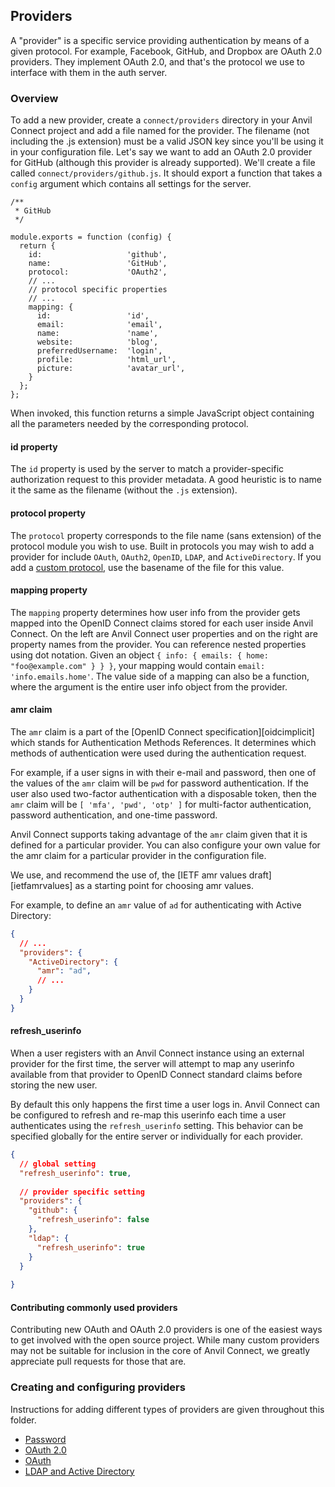 ## Providers

A "provider" is a specific service providing authentication by means of a given
protocol. For example, Facebook, GitHub, and Dropbox are OAuth 2.0 providers.
They implement OAuth 2.0, and that's the protocol we use to interface with them
in the auth server.

### Overview

To add a new provider, create a `connect/providers` directory in your Anvil
Connect project and add a file named for the provider. The filename (not
including the .js extension) must be a valid JSON key since you'll be using it
in your configuration file. Let's say we want to add an OAuth 2.0 provider for
GitHub (although this provider is already supported). We'll create a file
called `connect/providers/github.js`. It should export a function that takes a
`config` argument which contains all settings for the server.

```
/**
 * GitHub
 */

module.exports = function (config) {
  return {
    id:                   'github',
    name:                 'GitHub',
    protocol:             'OAuth2',
    // ...
    // protocol specific properties
    // ...
    mapping: {
      id:                 'id',
      email:              'email',
      name:               'name',
      website:            'blog',
      preferredUsername:  'login',
      profile:            'html_url',
      picture:            'avatar_url',
    }
  };
};
```

When invoked, this function returns a simple JavaScript object containing all
the parameters needed by the corresponding protocol.

#### id property

The `id` property is used by the server to match a provider-specific
authorization request to this provider metadata. A good heuristic is to name
it the same as the filename (without the `.js` extension).

#### protocol property

The `protocol` property corresponds to the file name (sans extension) of the
protocol module you wish to use. Built in protocols you may wish to add a
provider for include `OAuth`, `OAuth2`, `OpenID`, `LDAP`, and
`ActiveDirectory`. If you add a [custom protocol](#?), use the basename of the
file for this value.

#### mapping property

The `mapping` property determines how user info from the provider gets mapped
into the OpenID Connect claims stored for each user inside Anvil Connect. On
the left are Anvil Connect user properties and on the right are property names
from the provider. You can reference nested properties using dot notation.
Given an object `{ info: { emails: { home: "foo@example.com" } } }`, your
mapping would contain `email: 'info.emails.home'`. The value side of a mapping
can also be a function, where the argument is the entire user info object from
the provider.

#### amr claim

The `amr` claim is a part of the [OpenID Connect specification][oidcimplicit]
which stands for Authentication Methods References. It determines which methods
of authentication were used during the authentication request.

For example, if a user signs in with their e-mail and password, then one of the
values of the `amr` claim will be `pwd` for password authentication. If the user
also used two-factor authentication with a disposable token, then the `amr`
claim will be `[ 'mfa', 'pwd', 'otp' ]` for multi-factor authentication,
password authentication, and one-time password.

Anvil Connect supports taking advantage of the `amr` claim given that it is
defined for a particular provider. You can also configure your own value for the
amr claim for a particular provider in the configuration file.

We use, and recommend the use of, the [IETF amr values draft][ietfamrvalues]
as a starting point for choosing amr values.

For example, to define an `amr` value of `ad` for authenticating with Active
Directory:

```json
{
  // ...
  "providers": {
    "ActiveDirectory": {
      "amr": "ad",
      // ...
    }
  }
}
```

#### refresh_userinfo

When a user registers with an Anvil Connect instance using an external provider
for the first time, the server will attempt to map any userinfo available from 
that provider to OpenID Connect standard claims before storing the new user.

By default this only happens the first time a user logs in. Anvil Connect can 
be configured to refresh and re-map this userinfo each time a user authenticates
using the `refresh_userinfo` setting. This behavior can be specified globally 
for the entire server or individually for each provider.

```json
{
  // global setting
  "refresh_userinfo": true,
  
  // provider specific setting
  "providers": {
    "github": {
      "refresh_userinfo": false  
    },
    "ldap": {
      "refresh_userinfo": true
    }
  }
  
}

```


#### Contributing commonly used providers

Contributing new OAuth and OAuth 2.0 providers is one of the easiest ways to
get involved with the open source project. While many custom providers may not
be suitable for inclusion in the core of Anvil Connect, we greatly appreciate
pull requests for those that are.

### Creating and configuring providers

Instructions for adding different types of providers are given throughout
this folder.

- [Password](Password.md)
- [OAuth 2.0](OAuth2.md)
- [OAuth](OAuth.md)
- [LDAP and Active Directory](LDAP.md)

